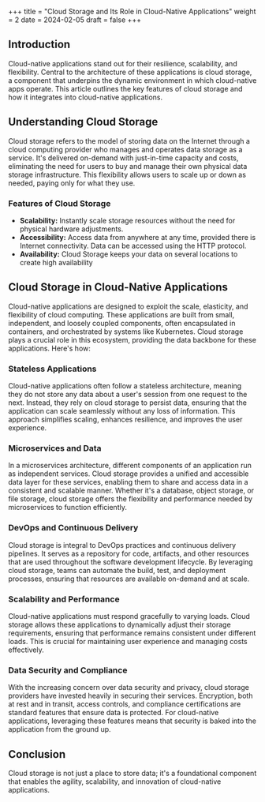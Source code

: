 +++
title = "Cloud Storage and Its Role in Cloud-Native Applications"
weight = 2
date = 2024-02-05
draft = false
+++

## Introduction

Cloud-native applications stand out for their resilience, scalability, and flexibility. Central to the architecture of these applications is cloud storage, a component that underpins the dynamic environment in which cloud-native apps operate. This article outlines the key features of cloud storage and how it integrates into cloud-native applications.

## Understanding Cloud Storage

Cloud storage refers to the model of storing data on the Internet through a cloud computing provider who manages and operates data storage as a service. It's delivered on-demand with just-in-time capacity and costs, eliminating the need for users to buy and manage their own physical data storage infrastructure. This flexibility allows users to scale up or down as needed, paying only for what they use.

### Features of Cloud Storage

- **Scalability:** Instantly scale storage resources without the need for physical hardware adjustments.
- **Accessibility:** Access data from anywhere at any time, provided there is Internet connectivity. Data can be accessed using the HTTP protocol.
- **Availability:** Cloud Storage keeps your data on several locations to create high availability

## Cloud Storage in Cloud-Native Applications

Cloud-native applications are designed to exploit the scale, elasticity, and flexibility of cloud computing. These applications are built from small, independent, and loosely coupled components, often encapsulated in containers, and orchestrated by systems like Kubernetes. Cloud storage plays a crucial role in this ecosystem, providing the data backbone for these applications. Here's how:

### Stateless Applications

Cloud-native applications often follow a stateless architecture, meaning they do not store any data about a user's session from one request to the next. Instead, they rely on cloud storage to persist data, ensuring that the application can scale seamlessly without any loss of information. This approach simplifies scaling, enhances resilience, and improves the user experience.

### Microservices and Data

In a microservices architecture, different components of an application run as independent services. Cloud storage provides a unified and accessible data layer for these services, enabling them to share and access data in a consistent and scalable manner. Whether it's a database, object storage, or file storage, cloud storage offers the flexibility and performance needed by microservices to function efficiently.

### DevOps and Continuous Delivery

Cloud storage is integral to DevOps practices and continuous delivery pipelines. It serves as a repository for code, artifacts, and other resources that are used throughout the software development lifecycle. By leveraging cloud storage, teams can automate the build, test, and deployment processes, ensuring that resources are available on-demand and at scale.

### Scalability and Performance

Cloud-native applications must respond gracefully to varying loads. Cloud storage allows these applications to dynamically adjust their storage requirements, ensuring that performance remains consistent under different loads. This is crucial for maintaining user experience and managing costs effectively.

### Data Security and Compliance

With the increasing concern over data security and privacy, cloud storage providers have invested heavily in securing their services. Encryption, both at rest and in transit, access controls, and compliance certifications are standard features that ensure data is protected. For cloud-native applications, leveraging these features means that security is baked into the application from the ground up.

## Conclusion

Cloud storage is not just a place to store data; it's a foundational component that enables the agility, scalability, and innovation of cloud-native applications.